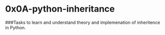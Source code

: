 # 0x0A-python-inheritance

###Tasks to learn and understand theory and implemenation of inheritence in Python.

